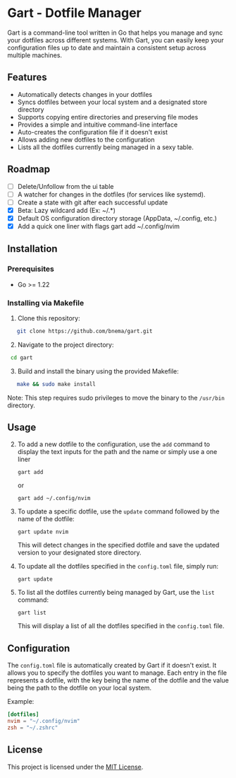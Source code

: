 # Gart - Dotfile Manager

Gart is a command-line tool written in Go that helps you manage and sync your dotfiles across different systems. With Gart, you can easily keep your configuration files up to date and maintain a consistent setup across multiple machines.

## Features
- Automatically detects changes in your dotfiles
- Syncs dotfiles between your local system and a designated store directory
- Supports copying entire directories and preserving file modes
- Provides a simple and intuitive command-line interface
- Auto-creates the configuration file if it doesn't exist
- Allows adding new dotfiles to the configuration
- Lists all the dotfiles currently being managed in a sexy table.

## Roadmap
- [ ] Delete/Unfollow from the ui table
- [ ] A watcher for changes in the dotfiles (for services like systemd).
- [ ] Create a state with git after each successful update
- [x] Beta: Lazy wildcard add (Ex: ~/.*)
- [x] Default OS configuration directory storage (AppData, ~/.config, etc.)
- [x] Add a quick one liner with flags gart add ~/.config/nvim
## Installation

### Prerequisites

- Go >= 1.22

### Installing via Makefile

1. Clone this repository:
```bash
   git clone https://github.com/bnema/gart.git
```

2. Navigate to the project directory:
```bash
 cd gart
```

3. Build and install the binary using the provided Makefile:
```bash
   make && sudo make install
```
   Note: This step requires sudo privileges to move the binary to the `/usr/bin` directory.

## Usage

2. To add a new dotfile to the configuration, use the `add` command to display the text inputs for the path and the name or simply use a one liner
   ```
   gart add 
   ```
   or 
   ```
   gart add ~/.config/nvim 
   ```

3. To update a specific dotfile, use the `update` command followed by the name of the dotfile:
   ```
   gart update nvim
   ```
   This will detect changes in the specified dotfile and save the updated version to your designated store directory.

4. To update all the dotfiles specified in the `config.toml` file, simply run:
   ```
   gart update
   ```

5. To list all the dotfiles currently being managed by Gart, use the `list` command:
   ```
   gart list
   ```
   This will display a list of all the dotfiles specified in the `config.toml` file.
## Configuration

The `config.toml` file is automatically created by Gart if it doesn't exist. It allows you to specify the dotfiles you want to manage. Each entry in the file represents a dotfile, with the key being the name of the dotfile and the value being the path to the dotfile on your local system.

Example:

```toml
[dotfiles]
nvim = "~/.config/nvim"
zsh = "~/.zshrc"
```

## License

This project is licensed under the [MIT License](LICENSE).

